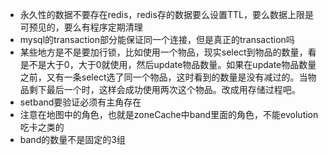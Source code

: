 * 永久性的数据不要存在redis，redis存的数据要么设置TTL，要么数据上限是可预见的，要么有程序定期清理
* mysql的transaction部分能保证同一个连接，但是真正的transaction吗
* 某些地方是不是要加行锁，比如使用一个物品，现实select到物品的数量，看是不是大于0，大于0就使用，然后update物品数量。如果在update物品数量之前，又有一条select选了同一个物品，这时看到的数量是没有减过的。当物品剩下最后一个时，这样会成功使用两次这个物品。改成用存储过程吧。
* setband要验证必须有主角存在
* 注意在地图中的角色，也就是zoneCache中band里面的角色，不能evolution 吃卡之类的
* band的数量不是固定的3组
